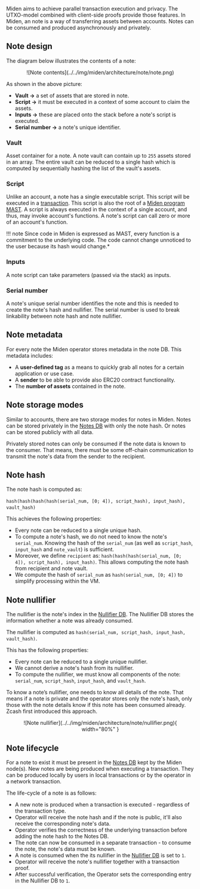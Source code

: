 Miden aims to achieve parallel transaction execution and privacy. The UTXO-model combined with client-side proofs provide those features. In Miden, an note is a way of transferring assets between accounts. Notes can be consumed and produced asynchronously and privately.

## Note design

The diagram below illustrates the contents of a note:

<center>
![Note contents](../../img/miden/architecture/note/note.png)
</center>

As shown in the above picture:

* **Vault &rarr;** a set of assets that are stored in note.
* **Script &rarr;** it must be executed in a context of some account to claim the assets.
* **Inputs &rarr;** these are placed onto the stack before a note's script is executed.
* **Serial number &rarr;** a note's unique identifier.

### Vault

Asset container for a note. A note vault can contain up to `255` assets stored in an array. The entire vault can be reduced to a single hash which is computed by sequentially hashing the list of the vault's assets.

### Script

Unlike an account, a note has a single executable script. This script will be executed in a [transaction](transactions.md). This script is also the root of a [Miden program MAST](https://0xpolygonmiden.github.io/miden-vm/user_docs/assembly/main.html). A script is always executed in the context of a single account, and thus, may invoke account's functions. A note's script can call zero or more of an account's function.

!!! note
    Since code in Miden is expressed as MAST, every function is a commitment to the underlying code. The code cannot change unnoticed to the user because its hash would change.*

### Inputs

A note script can take parameters (passed via the stack) as inputs.

### Serial number

A note's unique serial number identifies the note and this is needed to create the note's hash and nullifier. The serial number is used to break linkability between note hash and note nullifier.

## Note metadata

For every note the Miden operator stores metadata in the note DB. This metadata includes:

* A **user-defined tag** as a means to quickly grab all notes for a certain application or use case.
* A **sender** to be able to provide also ERC20 contract functionality.
* The **number of assets** contained in the note.

## Note storage modes

Similar to accounts, there are two storage modes for notes in Miden. Notes can be stored privately in the [Notes DB](state.md/#note-database) with only the note hash. Or notes can be stored publicly with all data.

Privately stored notes can only be consumed if the note data is known to the consumer. That means, there must be some off-chain communication to transmit the note's data from the sender to the recipient.

## Note hash

The note hash is computed as:

`hash(hash(hash(hash(serial_num, [0; 4]), script_hash), input_hash), vault_hash)`

This achieves the following properties:

- Every note can be reduced to a single unique hash.
- To compute a note's hash, we do not need to know the note's `serial_num`. Knowing the hash
    of the `serial_num` (as well as `script_hash`, `input_hash` and `note_vault`) is sufficient.
- Moreover, we define `recipient` as: `hash(hash(hash(serial_num, [0; 4]), script_hash), input_hash)`. This allows computing the note hash from recipient and note vault.
- We compute the hash of `serial_num` as `hash(serial_num, [0; 4])` to simplify processing within
the VM.

## Note nullifier

The nullifier is the note's index in the [Nullifier DB](notes.md/#note-nullifier). The Nullifier DB stores the information whether a note was already consumed.

The nullifier is computed as `hash(serial_num, script_hash, input_hash, vault_hash)`.

This has the following properties:

- Every note can be reduced to a single unique nullifier.
- We cannot derive a note's hash from its nullifier.
- To compute the nullifier, we must know all components of the note: `serial_num`, `script_hash`, `input_hash`, and `vault_hash`.

To know a note’s nullifier, one needs to know all details of the note. That means if a note is private and the operator stores only the note's hash, only those with the note details know if this note has been consumed already. Zcash first introduced this approach.

<center>
![Note nullifier](../../img/miden/architecture/note/nullifier.png){ width="80%" }
</center>

## Note lifecycle

For a note to exist it must be present in the [Notes DB](state.md/#note-database) kept by the Miden node(s). New notes are being produced when executing a transaction. They can be produced locally by users in local transactions or by the operator in a network transaction.

The life-cycle of a note is as follows:

* A new note is produced when a transaction is executed - regardless of the transaction type.
* Operator will receive the note hash and if the note is public, it'll also receive the corresponding note's data.
* Operator verifies the correctness of the underlying transaction before adding the note hash to the Notes DB.
* The note can now be consumed in a separate transaction - to consume the note, the note's data must be known.
* A note is consumed when the its nullifier in the [Nullifier DB](state.md/#nullifier-database) is set to `1`.
* Operator will receive the note's nullifier together with a transaction proof.
* After successful verification, the Operator sets the corresponding entry in the Nullifier DB to `1`.

